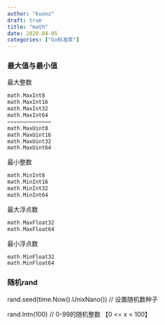 ```yaml
---
author: "kuonz"
draft: true
title: "math"
date: 2020-04-05
categories: ["Go标准库"]
---
```


### 最大值与最小值

最大整数

```go
math.MaxInt8
math.MaxInt16
math.MaxInt32
math.MaxInt64
==============
math.MaxUint8
math.MaxUint16
math.MaxUint32
math.MaxUint64
```

最小整数

```go
math.MinInt8
math.MinInt16
math.MinInt32
math.MinInt64
```

最大浮点数

```go
math.MaxFloat32
math.MaxFloat64
```

最小浮点数

```go
math.MinFloat32
math.MinFloat64
```



### 随机rand

rand.seed(time.Now().UnixNano()) // 设置随机数种子

rand.Intn(100) // 0-99的随机整数 【0 <= x < 100】